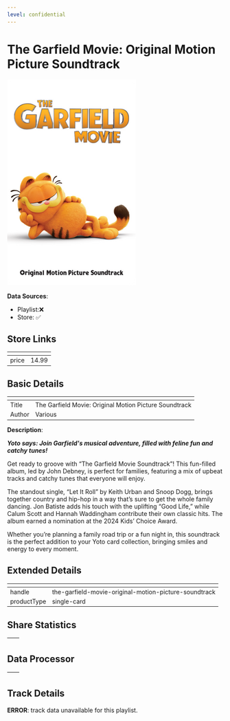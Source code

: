 ```yaml
---
level: confidential
---
```

# The Garfield Movie: Original Motion Picture Soundtrack

![card_[e8F7C].png](../../img/cards/card_[e8F7C].png)

**Data Sources**: 

- Playlist:❌
- Store: ✅


## Store Links

| <!-- --> | <!-- --> |
| - | - |
| price | 14.99 |


## Basic Details

| <!-- --> | <!-- --> |
| - | - |
| Title | The Garfield Movie: Original Motion Picture Soundtrack |
| Author | Various |

**Description**:

_**Yoto says: Join Garfield's musical adventure, filled with feline fun and catchy tunes!**_

Get ready to groove with “The Garfield Movie Soundtrack”! This fun-filled album, led by John Debney, is perfect for families, featuring a mix of upbeat tracks and catchy tunes that everyone will enjoy. 

The standout single, “Let It Roll” by Keith Urban and Snoop Dogg, brings together country and hip-hop in a way that’s sure to get the whole family dancing. Jon Batiste adds his touch with the uplifting “Good Life,” while Calum Scott and Hannah Waddingham contribute their own classic hits. The album earned a nomination at the 2024 Kids’ Choice Award. 

Whether you’re planning a family road trip or a fun night in, this soundtrack is the perfect addition to your Yoto card collection, bringing smiles and energy to every moment.


## Extended Details

| <!-- --> | <!-- --> |
| - | - |
| handle | the-garfield-movie-original-motion-picture-soundtrack |
| productType | single-card |


## Share Statistics

| <!-- --> | <!-- --> |
| - | - |


## Data Processor

| <!-- --> | <!-- --> |
| - | - |


## Track Details

**ERROR**: track data unavailable for this playlist.
